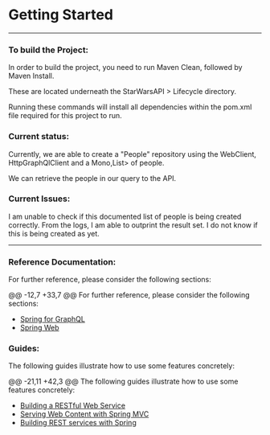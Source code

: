 # Getting Started
--------------------------------------------------------------------------------------------------------------------------
### To build the Project:

In order to build the project, you need to run Maven Clean, followed by Maven Install.

These are located underneath the StarWarsAPI > Lifecycle directory.

Running these commands will install all dependencies within the pom.xml file required for this project to run.

### Current status:

Currently, we are able to create a "People" repository using the WebClient, HttpGraphQlClient and a Mono,List> of people.

We can retrieve the people in our query to the API.

### Current Issues:

I am unable to check if this documented list of people is being created correctly.
From the logs, I am able to outprint the result set. I do not know if this is being created as yet.

--------------------------------------------------------------------------------------------------------------------------

### Reference Documentation:

For further reference, please consider the following sections:

@@ -12,7 +33,7 @@ For further reference, please consider the following sections:
* [Spring for GraphQL](https://docs.spring.io/spring-boot/docs/3.1.1/reference/html/web.html#web.graphql)
* [Spring Web](https://docs.spring.io/spring-boot/docs/3.1.1/reference/htmlsingle/#web)

### Guides:

The following guides illustrate how to use some features concretely:

@@ -21,11 +42,3 @@ The following guides illustrate how to use some features concretely:
* [Building a RESTful Web Service](https://spring.io/guides/gs/rest-service/)
* [Serving Web Content with Spring MVC](https://spring.io/guides/gs/serving-web-content/)
* [Building REST services with Spring](https://spring.io/guides/tutorials/rest/)